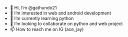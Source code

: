 - 👋 Hi, I’m @gathundo21
- 👀 I’m interested in web and android development
- 🌱 I’m currently learning python
- 💞️ I’m looking to collaborate on python and web project
- 📫 How to reach me on IG (ace_jay)

<!---
gathundo21/gathundo21 is a ✨ special ✨ repository because its `README.md` (this file) appears on your GitHub profile.
You can click the Preview link to take a look at your changes.
--->
